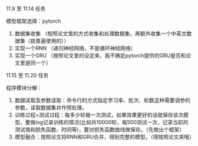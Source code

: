 11.9 至 11.14 任务

模型框架选择：pytorch

1. 数据集收集   （按照论文里的方式收集和处理数据集，再额外收集一个中英文数据集（挑普遍使用的））
2. 实现一个RNN （递归神经网络，不是循环神经网络）
3. 实现一个GRU （按照论文里的设定来，我不确定pytorch提供的GRU是否和论文里是同一个）

11.15 至 11.20 任务

程序模块分解：

1. 数据读取及参数读取：命令行的方式指定学习率、批次、轮数这种需要调参的参数，读取数据集并作预处理。
2. 训练过程+测试过程：每多少轮做一次测试，如果效果更好的话就保存该次模型，要做log记录训练的情况(比如共10000轮，每500测试一次，记录当前的测试值和损失函数、时间等)，要对损失函数曲线做保存。（先做出个框架）
3. 模型融合：按照论文将RNN和GRU合并，得到完整的模型。（得按照论文来哦）